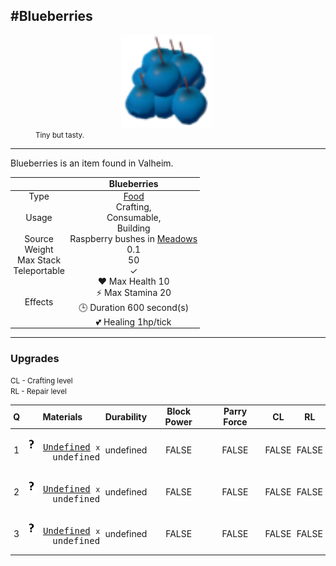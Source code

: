 <meta property="og:title" content="Blueberries - MoreValheim" /><meta property="og:type" content="website" /><meta property="og:image" content="/assets/blueberries.png" /><meta property="og:description" content="Blueberries is an item found in Valheim." /><meta name="theme-color" content="#546D78"><meta name="twitter:card" content="summary_large_image">
#Blueberries
-------------
<style>img {width:20px;}.tb {width:150px;display: block;margin-left: auto;margin-right: auto;}</style>

<style>.md-typeset table:not([class]) th:not([align]) {min-width:unset!important;}</style>
<style>td{padding:0em 0.3em!important;text-align:center!important;border-left:.05rem solid var(--md-default-fg-color--lightest)}</style>

<style>th{padding:0.1em 0.3em!important;text-align:center!important;font-weight:bold}</style>

<style>pre{text-align:right!important}</style>
<style>table tr td:first-child {border-left: 0;};</style>

<figure><img src="/assets/blueberries.png" class="tb" /><figcaption><small>Tiny but tasty.</small></figcaption></figure>

-------------

Blueberries is an item found in Valheim.

|        | Blueberries              |
| ----------- | ------------------------------------ |
| Type | [Food](../../types/food)
| Usage | Crafting,<br>Consumable,<br>Building<br>
| Source | Raspberry bushes in [Meadows](../../biomes/meadows) |
| Weight | 0.1 |
| Max Stack | 50 |
| Teleportable | ✓
| Effects | ❤️ Max Health 10<br>⚡ Max Stamina 20<br>🕒 Duration 600 second(s) <br>💕 Healing 1hp/tick <br>

-------------

### Upgrades

<small>CL - Crafting level</small><br><small>RL - Repair level</small>

| Q | Materials | Durability | Block Power | Parry Force | CL | RL |
| - | - | - | - | - | - | - |
| 1 | <pre>[![Undefined](/assets/undefined.png)](../../items/undefined) [Undefined](../../items/undefined) <small>x</small> undefined</pre> | undefined | FALSE | FALSE | FALSE | FALSE |
| 2 | <pre>[![Undefined](/assets/undefined.png)](../../items/undefined) [Undefined](../../items/undefined) <small>x</small> undefined</pre> | undefined | FALSE | FALSE | FALSE | FALSE |
| 3 | <pre>[![Undefined](/assets/undefined.png)](../../items/undefined) [Undefined](../../items/undefined) <small>x</small> undefined</pre> | undefined | FALSE | FALSE | FALSE | FALSE |